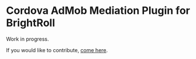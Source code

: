 # Cordova AdMob Mediation Plugin for BrightRoll

Work in progress.

If you would like to contribute, [come here](https://github.com/rehy/cordova-admob-mediation).
